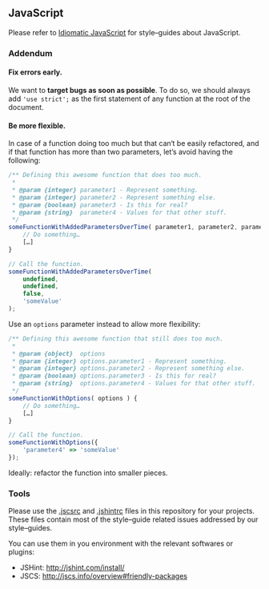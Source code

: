 ## JavaScript

Please refer to [Idiomatic JavaScript](https://github.com/necolas/idiomatic-js)
for style–guides about JavaScript.


### Addendum

#### Fix errors early.

We want to **target bugs as soon as possible**. To do so, we should always add
`'use strict';` as the first statement of any function at the root of the
document.

#### Be more flexible.

In case of a function doing too much but that can‘t be easily refactored, and
if that function has more than two parameters, let’s avoid having the following:
```js
/** Defining this awesome function that does too much.
 *
 * @param {integer} parameter1 - Represent something.
 * @param {integer} parameter2 - Represent something else.
 * @param {boolean} parameter3 - Is this for real?
 * @param {string}  parameter4 - Values for that other stuff.
 */
someFunctionWithAddedParametersOverTime( parameter1, parameter2, parameter3, parameter4 ) {
    // Do something…
    […]
}

// Call the function.
someFunctionWithAddedParametersOverTime(
    undefined,
    undefined,
    false,
    'someValue'
);
```

Use an `options` parameter instead to allow more flexibility:
```js
/** Defining this awesome function that still does too much.
 *
 * @param {object}  options
 * @param {integer} options.parameter1 - Represent something.
 * @param {integer} options.parameter2 - Represent something else.
 * @param {boolean} options.parameter3 - Is this for real?
 * @param {string}  options.parameter4 - Values for that other stuff.
 */
someFunctionWithOptions( options ) {
    // Do something…
    […]
}

// Call the function.
someFunctionWithOptions({
    'parameter4' => 'someValue'
});
```

Ideally: refactor the function into smaller pieces.



### Tools

Please use the [.jscsrc](.jscsrc) and [.jshintrc](.jshintrc) files in this
repository for your projects. These files contain most of the style–guide
related issues addressed by our style–guides.

You can use them in you environment with the relevant softwares or plugins:

* JSHint: http://jshint.com/install/
* JSCS: http://jscs.info/overview#friendly-packages
